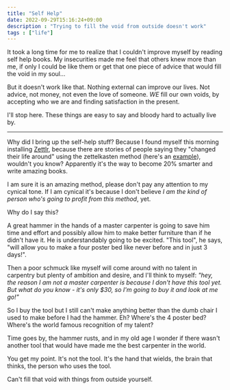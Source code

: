 ```yaml
---
title: "Self Help"
date: 2022-09-29T15:16:24+09:00
description : "Trying to fill the void from outside doesn't work"
tags : ["life"]
---
```


It took a long time for me to realize that I couldn't improve myself by
reading self help books. My insecurities made me feel that others knew
more than me, if only I could be like them or get that one piece of advice
that would fill the void in my soul...

But it doesn't work like that. Nothing external can improve our lives. Not
advice, not money, not even the love of someone. _WE_ fill our own voids,
by accepting who we are and finding satisfaction in the present.

I'll stop here. These things are easy to say and bloody hard to
actually live by.

---

Why did I bring up the self-help stuff? Because I found myself this
morning installing [Zettlr](https://www.zettlr.com/#), because there are
stories of people saying they "changed their life around" using the
zettelkasten method (here's an
[example](https://news.ycombinator.com/item?id=23386630)), wouldn't you
know? Apparently it's the way to become 20% smarter and write amazing
books.

I am sure it is an amazing method, please don't pay any attention to my
cynical tone. If I am cynical it's because I don't believe _I am the kind
of person who's going to profit from this method_, yet. 

Why do I say this?

A great hammer in the hands of a master carpenter is going to save him
time and effort and possibly allow him to make better furniture than if he
didn't have it. He is understandably going to be excited. "This tool", he
says, "will allow you to make a four poster bed like never before and in
just 3 days!".

Then a poor schmuck like myself will come around with no talent in
carpentry but plenty of ambition and desire, and I'll think to myself:
_"hey, the reason I am not a master carpenter is because I don't have this
tool yet. But what do you know - it's only $30, so I'm going to buy it and
look at me go!"_

So I buy the tool but I still can't make anything better than the dumb
chair I used to make before  I had the hammer. Eh? Where's the 4 poster
bed? Where's the world famous recognition of my talent?

Time goes by, the hammer rusts, and in my old age I wonder if there wasn't
another tool that would have made me the best carpenter in the world.

You get my point. It's not the tool. It's the hand that wields, the brain
that thinks, the person who uses the tool.

Can't fill that void with things from outside yourself.

